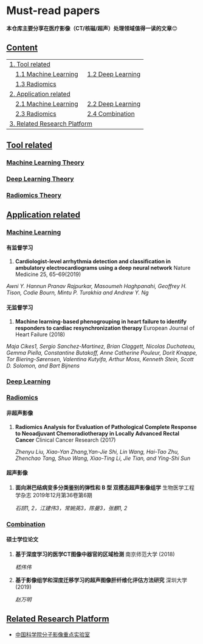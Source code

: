 # Must-read papers
 
**本仓库主要分享在医疗影像（CT/核磁/超声）处理领域值得一读的文章**:blush:

## [Content](#content)

<table>
<tr><td colspan="2"><a href="#tool-related">1. Tool related</a></td></tr> 
<tr>
    <td>&emsp;<a href="#machine-learning-theory">1.1 Machine Learning</a></td>
    <td>&ensp;<a href="#deep-learning-theory">1.2 Deep Learning</a></td>
</tr>
<tr>
    <td>&emsp;<a href="#radiomics-theory">1.3 Radiomics</a></td>
    <td></td>
</tr>
<tr><td colspan="2"><a href="#application-related">2. Application related</a></td></tr>
<tr>
    <td>&emsp;<a href="#machine-learning">2.1 Machine Learning</a></td>
    <td>&ensp;<a href="#deep-learning">2.2 Deep Learning</a></td>
</tr>
<tr>
    <td>&emsp;<a href="#radiomics">2.3 Radiomics</a></td>
    <td>&ensp;<a href="#combination">2.4 Combination</a></td>
</tr>
<tr><td colspan="2"><a href="related-research-platform">3. Related Research Platform</a></td></tr>
</table>

## [Tool related](#content)  

### [Machine Learning Theory](#content)  

### [Deep Learning Theory](#content)

### [Radiomics Theory](#content)

## [Application related](#content)  

### [Machine Learning](#content)  
#### 有监督学习
1. **Cardiologist-level arrhythmia detection and classification in ambulatory electrocardiograms using a deep neural network** Nature Medicine 25, 65–69(2019)

*Awni Y. Hannun  Pranav Rajpurkar, Masoumeh Haghpanahi, Geoffrey H. Tison, Codie Bourn, Mintu P. Turakhia and Andrew Y. Ng*

#### 无监督学习
1. **Machine learning-based phenogrouping in heart failure to identify responders to cardiac resynchronization therapy** European Journal of Heart Failure (2018)

*Maja Cikes1, Sergio Sanchez-Martinez, Brian Claggett, Nicolas Duchateau, Gemma Piella, Constantine Butakoff, Anne Catherine Pouleur, Dorit Knappe, Tor Biering-Sørensen, Valentina Kutyifa, Arthur Moss, Kenneth Stein, Scott D. Solomon, and Bart Bijnens*


### [Deep Learning](#content)

### [Radiomics](#content)

#### 非超声影像

1. **Radiomics Analysis for Evaluation of Pathological Complete Response to Neoadjuvant Chemoradiotherapy in Locally Advanced Rectal Cancer**    Clinical Cancer Research (2017)

    *Zhenyu Liu, Xiao-Yan Zhang,Yan-Jie Shi, Lin Wang, Hai-Tao Zhu, Zhenchao Tang, Shuo Wang, Xiao-Ting Li, Jie Tian, and Ying-Shi Sun*

#### 超声影像

1. **面向淋巴结病变多分类鉴别的弹性和 B 型 双模态超声影像组学**    生物医学工程学杂志 2019年12月第36卷第6期

    *石颉1, 2，江建伟3，常婉英3，陈曼3，张麒1, 2*

### [Combination](#content)

#### 硕士学位论文

1. **基于深度学习的医学CT图像中器官的区域检测** 南京师范大学 (2018)

    *嵇伟伟*

1. **基于影像组学和深度迁移学习的超声图像肝纤维化评估方法研究** 深圳大学 (2019)

    *赵万明*

## [Related Research Platform](#content)
+ [中国科学院分子影像重点实验室](http://www.radiomics.net.cn/blog/3)
